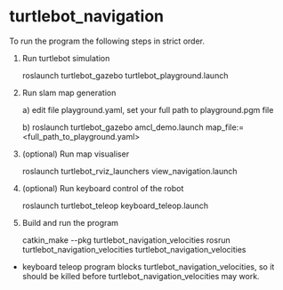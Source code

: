 turtlebot_navigation
====================
To run the program the following steps in strict order.

1) Run turtlebot simulation
    
    roslaunch turtlebot_gazebo turtlebot_playground.launch

2) Run slam map generation

    a) edit file playground.yaml, set your full path to playground.pgm file
    
    b) roslaunch turtlebot_gazebo amcl_demo.launch map_file:=<full_path_to_playground.yaml>

3) (optional) Run map visualiser
  
    roslaunch turtlebot_rviz_launchers view_navigation.launch

4) (optional) Run keyboard control of the robot

    roslaunch turtlebot_teleop keyboard_teleop.launch

5) Build and run the program

    catkin_make --pkg turtlebot_navigation_velocities
    rosrun turtlebot_navigation_velocities turtlebot_navigation_velocities

* keyboard teleop program blocks turtlebot_navigation_velocities, so it should be killed before turtlebot_navigation_velocities may work.
